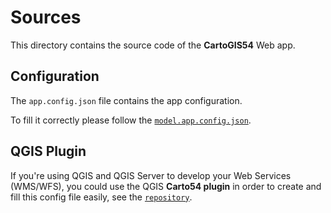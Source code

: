 # Sources

This directory contains the source code of the **CartoGIS54** Web app.

## Configuration

The `app.config.json` file contains the app configuration.

To fill it correctly please follow the [`model.app.config.json`](https://raw.githubusercontent.com/infogeo54/CartoGIS54/master/src/model.app.config.json).

## QGIS Plugin

If you're using QGIS and QGIS Server to develop your Web Services (WMS/WFS), you could use the QGIS **Carto54 plugin** in order to create and fill this config file easily, see the [`repository`](https://github.com/infogeo54/carto54-config.git).
